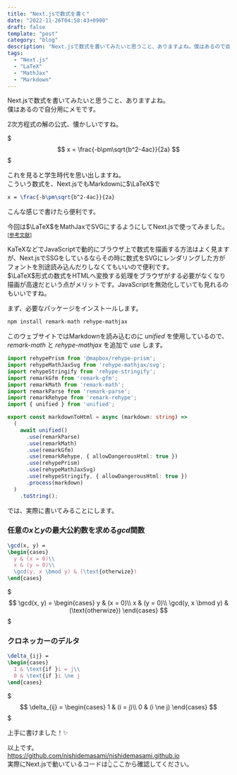 ```yaml
---
title: "Next.jsで数式を書く"
date: "2022-11-26T04:58:43+0900"
draft: false
template: "post"
category: "blog"
description: "Next.jsで数式を書いてみたいと思うこと、ありますよね。僕はあるので自分用にメモです。"
tags:
  - "Next.js"
  - "LaTeX"
  - "MathJax"
  - "Markdown"
---
```


Next.jsで数式を書いてみたいと思うこと、ありますよね。  
僕はあるので自分用にメモです。

2次方程式の解の公式、懐かしいですね。

$$$
x = \frac{-b\pm\sqrt{b^2-4ac}}{2a}
$$$

これを見ると学生時代を思い出しますね。  
こういう数式を、Next.jsでもMarkdownに$\LaTeX$で

```latex
x = \frac{-b\pm\sqrt{b^2-4ac}}{2a}
```

こんな感じで書けたら便利です。

今回は$\LaTeX$をMathJaxでSVGにするようにしてNext.jsで使ってみました。<sup>[<a target="_blank" href="https://www.amazon.co.jp/React-js%EF%BC%86Next-js%E8%B6%85%E5%85%A5%E9%96%80-%E7%AC%AC2%E7%89%88-%E6%8E%8C%E7%94%B0%E6%B4%A5%E8%80%B6%E4%B9%83-ebook/dp/B08XBNGYVH?__mk_ja_JP=%E3%82%AB%E3%82%BF%E3%82%AB%E3%83%8A&crid=1304MCUGBPN1M&keywords=next.js&qid=1670505884&sprefix=next.j%2Caps%2C195&sr=8-6&linkCode=ll1&tag=nishidemasami-22&linkId=1faf1c568d048e662fff7bffcc7794e3&language=ja_JP&ref_=as_li_ss_tl">参考文献</a>]</sup>

KaTeXなどでJavaScriptで動的にブラウザ上で数式を描画する方法はよく見ますが、Next.jsでSSGをしているならその時に数式をSVGにレンダリングした方がフォントを別途読み込んだりしなくてもいいので便利です。  
$\LaTeX$形式の数式をHTMLへ変換する処理をブラウザがする必要がなくなり描画が高速だという点がメリットです。JavaScriptを無効化していても見れるのもいいですね。

まず、必要なパッケージをインストールします。

```bash
npm install remark-math rehype-mathjax
```

このウェブサイトではMarkdownを読み込むのに _unified_ を使用しているので、 _remark-math_ と _rehype-mathjax_ を追加で _use_ します。

```typescript
import rehypePrism from '@mapbox/rehype-prism';
import rehypeMathJaxSvg from 'rehype-mathjax/svg';
import rehypeStringify from 'rehype-stringify';
import remarkGfm from 'remark-gfm';
import remarkMath from 'remark-math';
import remarkParse from 'remark-parse';
import remarkRehype from 'remark-rehype';
import { unified } from 'unified';

export const markdownToHtml = async (markdown: string) =>
  (
    await unified()
      .use(remarkParse)
      .use(remarkMath)
      .use(remarkGfm)
      .use(remarkRehype, { allowDangerousHtml: true })
      .use(rehypePrism)
      .use(rehypeMathJaxSvg)
      .use(rehypeStringify, { allowDangerousHtml: true })
      .process(markdown)
  )
    .toString();
```

では、実際に書いてみることにします。

### 任意の$x$と$y$の最大公約数を求める$gcd$関数

```latex
\gcd(x, y) =
\begin{cases}
  y & (x = 0)\\
  x & (y = 0)\\
  \gcd(y, x \bmod y) & (\text{otherwize})
\end{cases}
```

$$$
\gcd(x, y) =
\begin{cases}
  y & (x = 0)\\
  x & (y = 0)\\
  \gcd(y, x \bmod y) & (\text{otherwize})
\end{cases}
$$$

### クロネッカーのデルタ

```latex
\delta_{ij} =
\begin{cases}
  1 & \text{if }i = j\\
  0 & \text{if }i \ne j
\end{cases}
```

$$$
\delta_{ij} =
\begin{cases}
  1 & (i = j)\\
  0 & (i \ne j)
\end{cases}
$$$

上手に書けました！✨

以上です。  
<https://github.com/nishidemasami/nishidemasami.github.io>  
実際にNext.jsで動いているコードは👆ここから確認してください。
